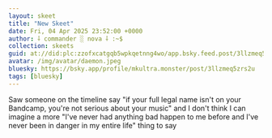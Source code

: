 ```yaml
---
layout: skeet
title: "New Skeet"
date: Fri, 04 Apr 2025 23:52:00 +0000
author: ⸸ commander ░ nova ⸸ :~$
collection: skeets
guid: at://did:plc:zzofxcatgqb5wpkqetnng4wo/app.bsky.feed.post/3llzmeq5zrs2u
avatar: /img/avatar/daemon.jpeg
bluesky: https://bsky.app/profile/mkultra.monster/post/3llzmeq5zrs2u
tags: [bluesky]
---
```


Saw someone on the timeline say "if your full legal name isn't on your Bandcamp, you're not serious about your music" and I don't think I can imagine a more "I've never had anything bad happen to me before and I've never been in danger in my entire life" thing to say
